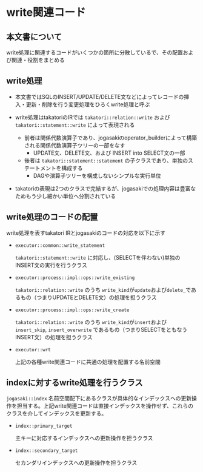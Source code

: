 # write関連コード

## 本文書について

write処理に関連するコードがいくつかの箇所に分散しているで、その配置および関連・役割をまとめる

## write処理

- 本文書ではSQLのINSERT/UPDATE/DELETE文などによってレコードの挿入・更新・削除を行う変更処理をひろくwrite処理と呼ぶ

- write処理はtakatoriのIRでは `takatori::relation::write` および `takatori::statement::write` によって表現される
  - 前者は関係代数演算子であり、jogasakiのoperator_builderによって構築される関係代数演算子ツリーの一部をなす
    - UPDATE文、DELETE文、および INSERT into SELECT文の一部
  - 後者は `takatori::statement::statement` の子クラスであり、単独のステートメントを構成する
    - DAGや演算子ツリーを構成しないシンプルな実行単位

- takatoriの表現は2つのクラスで完結するが、jogasakiでの処理内容は豊富なためもう少し細かい単位へ分割されている

## write処理のコードの配置

write処理を表すtakatori IRとjogasakiのコードの対応を以下に示す

* `executor::common::write_statement` 

  `takatori::statement::write` に対応し、(SELECTを伴わない)単独のINSERT文の実行を行うクラス

* `executor::process::impl::ops::write_existing`

  `takatori::relation::write` のうち `write_kind`が`update`および`delete_`であるもの（つまりUPDATEとDELETE文）の処理を担うクラス

* `executor::process::impl::ops::write_create`

  `takatori::relation::write` のうち `write_kind`が`insert`および`insert_skip`, `insert_overwrite` であるもの（つまりSELECTをともなうINSERT文）の処理を担うクラス

* `executor::wrt` 

  上記の各種write関連コードに共通の処理を配置する名前空間

## indexに対するwrite処理を行うクラス

`jogasaki::index` 名前空間配下にあるクラスが具体的なインデックスへの更新操作を担当する。上記write関連コードは直接インデックスを操作せず、これらのクラスを介してインデックスを更新する。

* `index::primary_target` 

  主キーに対応するインデックスへの更新操作を担うクラス

* `index::secondary_target` 

  セカンダリインデックスへの更新操作を担うクラス
